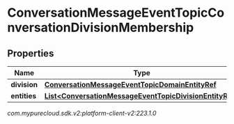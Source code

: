 # ConversationMessageEventTopicConversationDivisionMembership


## Properties

| Name | Type | Description | Notes |
| ------------ | ------------- | ------------- | ------------- |
| **division** | [**ConversationMessageEventTopicDomainEntityRef**](ConversationMessageEventTopicDomainEntityRef) |  |  [optional] |
| **entities** | [**List&lt;ConversationMessageEventTopicDivisionEntityRef&gt;**](ConversationMessageEventTopicDivisionEntityRef) |  |  [optional] |




_com.mypurecloud.sdk.v2:platform-client-v2:223.1.0_
